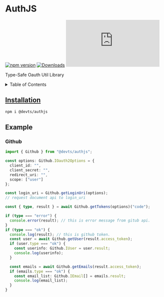 # AuthJS

[![npm version](https://img.shields.io/npm/v/@devts%2Fauthjs.svg)](https://www.npmjs.com/package/@devts/authjs)
[![Downloads](https://img.shields.io/npm/dm/@devts%2Fauthjs.svg?logo=npm)](https://www.npmjs.com/package/@devts/authjs)
[![type-coverage](https://img.shields.io/badge/dynamic/json.svg?label=type%20coverage&color=brightgreen&prefix=%E2%89%A5&suffix=%&query=$.typeCoverage.atLeast&uri=https%3A%2F%2Fraw.githubusercontent.com%2Findustriously%2Fauthjs%2Fmain%2Fpackage.json)](https://github.com/industriously/authjs)

Type-Safe Oauth Util Library

<details>
  <summary>Table of Contents</summary>
  <ol>
    <li><a href="#installation">Installation</a></li>
    <li><a href="#example">example</a>
      <ul>
        <li><a href="#github">github</li>
      </ul>
    </li>
  </ol>
</details>

<!-- INSTALLATION -->

## Installation

```sh
npm i @devts/authjs
```

<!-- EXAMPLE -->

## Example

### Github

```typescript
import { Github } from "@devts/authjs";

const options: Github.IOauth2Options = {
  client_id: "",
  client_secret: "",
  redirect_uri: "",
  scope: ["user"]
};

const login_uri = Github.getLoginUri(options);
// request document api to login_uri

const { type, result } = await Github.getTokens(options)("code");

if (type === "error") {
  console.error(result); // this is error message from gitub api.
}
if (type === "ok") {
  console.log(result); // this is github token.
  const user = await Github.getUser(result.access_token);
  if (user.type === "ok") {
    const userinfo: Github.IUser = user.result;
    console.log(userinfo);
  }

  const emails = await Github.getEmails(result.access_token);
  if (emails.type === "ok") {
    const email_list: Github.IEmail[] = emails.result;
    console.log(email_list);
  }
}
```

